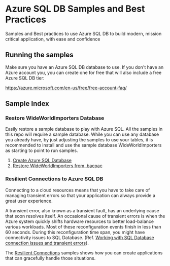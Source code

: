 # Azure SQL DB Samples and Best Practices

Samples and Best practices to use Azure SQL DB to build modern, mission critical application, with ease and confidence

## Running the samples

Make sure you have an Azure SQL DB database to use. If you don't have an Azure account you, you can create one for free that will also include a free Azure SQL DB tier:

https://azure.microsoft.com/en-us/free/free-account-faq/

## Sample Index

### Restore WideWorldImporters Database

Easily restore a sample database to play with Azure SQL. All the samples in this repo will require a sample database. While you can use any database you already have, by just adjusting the samples to use your tables, it is recommended to install and use the sample database WideWorldImporters as starting to point to run samples.

1. [Create Azure SQL Database](https://docs.microsoft.com/en-us/azure/sql-database/sql-database-single-database-get-started?tabs=azure-portal)
2. [Restore WideWorldImporters from .bacpac](./samples/01-restore-database)

### Resilient Connections to Azure SQL DB

Connecting to a cloud resources means that you have to take care of managing transient errors so that your application can always provide a great user experience. 

A transient error, also known as a transient fault, has an underlying cause that soon resolves itself. An occasional cause of transient errors is when the Azure system quickly shifts hardware resources to better load-balance various workloads. Most of these reconfiguration events finish in less than 60 seconds. During this reconfiguration time span, you might have connectivity issues to SQL Database. (Ref. [Working with SQL Database connection issues and transient errors](https://docs.microsoft.com/en-us/azure/sql-database/sql-database-connectivity-issues)).

The [Resilient Connections](./02-resilient-connections.md) samples shows how you can create applications that can gracefully handle those situations.

